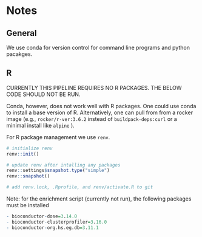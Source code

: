 
# Notes

## General

We use conda for version control for command line programs and python pacakges.

## R

CURRENTLY THIS PIPELINE REQUIRES NO R PACKAGES. THE BELOW CODE SHOULD NOT BE RUN.

Conda, however, does not work well with R packages. One could use conda to install a base version of R. Alternatively, one can pull from from a rocker image (e.g., `rocker/r-ver:3.6.2` instead of `buildpack-deps:curl` or a minimal install like `alpine` ).

For R package management we use `renv`.

```R
# initialize renv
renv::init()

# update renv after intalling any packages
renv::settings$snapshot.type("simple")
renv::snapshot()

# add renv.lock, .Rprofile, and renv/activate.R to git
```

Note: for the enrichment script (currently not run), the following packages must be installed
```R
- bioconductor-dose=3.14.0
- bioconductor-clusterprofiler=3.16.0
- bioconductor-org.hs.eg.db=3.11.1
```
